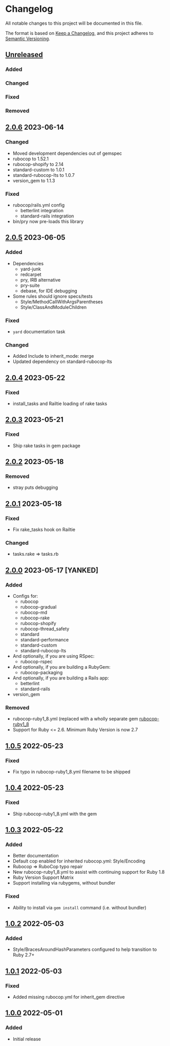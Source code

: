 # Changelog
All notable changes to this project will be documented in this file.

The format is based on [Keep a Changelog](https://keepachangelog.com/en/1.0.0/),
and this project adheres to [Semantic Versioning](https://semver.org/spec/v2.0.0.html).

## [Unreleased]
### Added
### Changed
### Fixed
### Removed

## [2.0.6] 2023-06-14
### Changed
- Moved development dependencies out of gemspec
- rubocop to 1.52.1
- rubocop-shopify to 2.14
- standard-custom to 1.0.1
- standard-rubocop-lts to 1.0.7
- version_gem to 1.1.3
### Fixed
- rubocop/rails.yml config
  - betterlint integration
  - standard-rails integration
- bin/pry now pre-loads this library

## [2.0.5] 2023-06-05
### Added
- Dependencies
  - yard-junk
  - redcarpet
  - pry, IRB alternative
  - pry-suite
  - debase,  for IDE debugging
- Some rules should ignore specs/tests
  - Style/MethodCallWithArgsParentheses
  - Style/ClassAndModuleChildren
### Fixed
- `yard` documentation task
### Changed
- Added Include to inherit_mode: merge
- Updated dependency on standard-rubocop-lts

## [2.0.4] 2023-05-22
### Fixed
- install_tasks and Railtie loading of rake tasks

## [2.0.3] 2023-05-21
### Fixed
- Ship rake tasks in gem package

## [2.0.2] 2023-05-18
### Removed
- stray puts debugging

## [2.0.1] 2023-05-18
### Fixed
- Fix rake_tasks hook on Railtie
### Changed
- tasks.rake => tasks.rb

## [2.0.0] 2023-05-17 [YANKED]
### Added
- Configs for:
  - rubocop
  - rubocop-gradual
  - rubocop-md
  - rubocop-rake
  - rubocop-shopify
  - rubocop-thread_safety
  - standard
  - standard-performance
  - standard-custom
  - standard-rubocop-lts
- And optionally, if you are using RSpec:
  - rubocop-rspec
- And optionally, if you are building a RubyGem:
  - rubocop-packaging
- And optionally, if you are building a Rails app:
  - betterlint
  - standard-rails
- version_gem
### Removed
- rubocop-ruby1_8.yml (replaced with a wholly separate gem [rubocop-ruby1_8](https://gitlab.com/rubocop-lts/rubocop-ruby1_8)
- Support for Ruby <= 2.6. Minimum Ruby Version is now 2.7

## [1.0.5] 2022-05-23
### Fixed
- Fix typo in rubocop-ruby1_8.yml filename to be shipped

## [1.0.4] 2022-05-23
### Fixed
- Ship rubocop-ruby1_8.yml with the gem

## [1.0.3] 2022-05-22
### Added
- Better documentation
- Default cop enabled for inherited rubocop.yml: Style/Encoding
- Rubocop => RuboCop typo repair
- New rubocop-ruby1_8.yml to assist with continuing support for Ruby 1.8
- Ruby Version Support Matrix
- Support installing via rubygems, without bundler

### Fixed
- Ability to install via `gem install` command (i.e. without bundler)

## [1.0.2] 2022-05-03
### Added
- Style/BracesAroundHashParameters configured to help transition to Ruby 2.7+

## [1.0.1] 2022-05-03
### Fixed
- Added missing rubocop.yml for inherit_gem directive

## [1.0.0] 2022-05-01
### Added
- Initial release

[Unreleased]: https://github.com/rubocop-lts/rubocop-ruby1_9/compare/v2.0.6...HEAD
[2.0.6]: https://github.com/rubocop-lts/rubocop-ruby1_9/compare/v2.0.5...v2.0.6
[2.0.5]: https://github.com/rubocop-lts/rubocop-ruby1_9/compare/v2.0.4...v2.0.5
[2.0.4]: https://github.com/rubocop-lts/rubocop-ruby1_9/compare/v2.0.3...v2.0.4
[2.0.3]: https://github.com/rubocop-lts/rubocop-ruby1_9/compare/v2.0.2...v2.0.3
[2.0.2]: https://github.com/rubocop-lts/rubocop-ruby1_9/compare/v2.0.1...v2.0.2
[2.0.1]: https://github.com/rubocop-lts/rubocop-ruby1_9/compare/v2.0.0...v2.0.1
[2.0.0]: https://github.com/rubocop-lts/rubocop-ruby1_9/compare/v1.0.5...v2.0.0
[1.0.5]: https://github.com/rubocop-lts/rubocop-ruby1_9/compare/v1.0.4...v1.0.5
[1.0.4]: https://github.com/rubocop-lts/rubocop-ruby1_9/compare/v1.0.3...v1.0.4
[1.0.3]: https://github.com/rubocop-lts/rubocop-ruby1_9/compare/v1.0.2...v1.0.3
[1.0.2]: https://github.com/rubocop-lts/rubocop-ruby1_9/compare/v1.0.1...v1.0.2
[1.0.1]: https://github.com/rubocop-lts/rubocop-ruby1_9/compare/v1.0.0...v1.0.1
[1.0.0]: https://github.com/rubocop-lts/rubocop-ruby1_9/compare/8fb0f104adf43c5a0e3487b390f91881f79e4d89...v1.0.0
